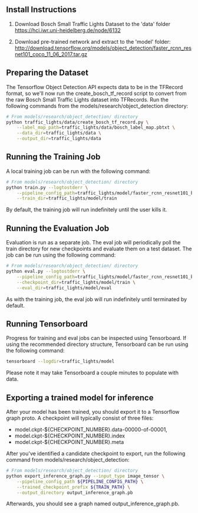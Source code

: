 ## Install Instructions

1. Download Bosch Small Traffic Lights Dataset to the 'data' folder
https://hci.iwr.uni-heidelberg.de/node/6132

2. Download pre-trained network and extract to the 'model' folder:
http://download.tensorflow.org/models/object_detection/faster_rcnn_resnet101_coco_11_06_2017.tar.gz

## Preparing the Dataset
The Tensorflow Object Detection API expects data to be in the TFRecord format, so we'll now run the create_bosch_tf_record script to convert from the raw Bosch Small Traffic Lights dataset into TFRecords. Run the following commands from the models/research/object_detection directory:

```bash
# From models/research/object_detection/ directory
python traffic_lights/data/create_bosch_tf_record.py \
    --label_map_path=traffic_lights/data/bosch_label_map.pbtxt \
    --data_dir=traffic_lights/data \
    --output_dir=traffic_lights/data
```

## Running the Training Job

A local training job can be run with the following command:

```bash
# From models/research/object_detection/ directory
python train.py --logtostderr \
    --pipeline_config_path=traffic_lights/model/faster_rcnn_resnet101_bosch.config \
    --train_dir=traffic_lights/model/train
```

By default, the training job will run indefinitely until the user kills it.

## Running the Evaluation Job

Evaluation is run as a separate job. The eval job will periodically poll the
train directory for new checkpoints and evaluate them on a test dataset. The
job can be run using the following command:

```bash
# From models/research/object_detection/ directory
python eval.py --logtostderr \
    --pipeline_config_path=traffic_lights/model/faster_rcnn_resnet101_bosch.config \
    --checkpoint_dir=traffic_lights/model/train \
    --eval_dir=traffic_lights/model/eval
```

As with the training job, the eval job will run indefinitely until terminated by default.

## Running Tensorboard

Progress for training and eval jobs can be inspected using Tensorboard. If
using the recommended directory structure, Tensorboard can be run using the
following command:

```bash
tensorboard --logdir=traffic_lights/model
```

Please note it may take Tensorboard a couple minutes to populate with data.

## Exporting a trained model for inference

After your model has been trained, you should export it to a Tensorflow
graph proto. A checkpoint will typically consist of three files:

* model.ckpt-${CHECKPOINT_NUMBER}.data-00000-of-00001,
* model.ckpt-${CHECKPOINT_NUMBER}.index
* model.ckpt-${CHECKPOINT_NUMBER}.meta

After you've identified a candidate checkpoint to export, run the following
command from models/research/object_detection:

``` bash
# From models/research/object_detection/ directory
python export_inference_graph.py --input_type image_tensor \
    --pipeline_config_path ${PIPELINE_CONFIG_PATH} \
    --trained_checkpoint_prefix ${TRAIN_PATH} \
    --output_directory output_inference_graph.pb
```

Afterwards, you should see a graph named output_inference_graph.pb.

